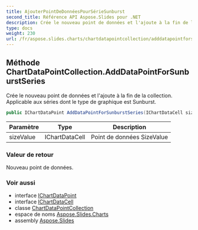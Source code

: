 ```yaml
---
title: AjouterPointDeDonnéesPourSérieSunburst
second_title: Référence API Aspose.Slides pour .NET
description: Crée le nouveau point de données et l'ajoute à la fin de la collection. Applicable aux séries dont le type de graphique est Sunburst.
type: docs
weight: 230
url: /fr/aspose.slides.charts/chartdatapointcollection/adddatapointforsunburstseries/
---
```


## Méthode ChartDataPointCollection.AddDataPointForSunburstSeries

Crée le nouveau point de données et l'ajoute à la fin de la collection. Applicable aux séries dont le type de graphique est Sunburst.

```csharp
public IChartDataPoint AddDataPointForSunburstSeries(IChartDataCell sizeValue)
```

| Paramètre | Type | Description |
| --- | --- | --- |
| sizeValue | IChartDataCell | Point de données SizeValue |

### Valeur de retour

Nouveau point de données.

### Voir aussi

* interface [IChartDataPoint](../../ichartdatapoint)
* interface [IChartDataCell](../../ichartdatacell)
* classe [ChartDataPointCollection](../../chartdatapointcollection)
* espace de noms [Aspose.Slides.Charts](../../chartdatapointcollection)
* assembly [Aspose.Slides](../../../)

<!-- NE PAS ÉDITER : généré par xmldocmd pour Aspose.Slides.dll -->